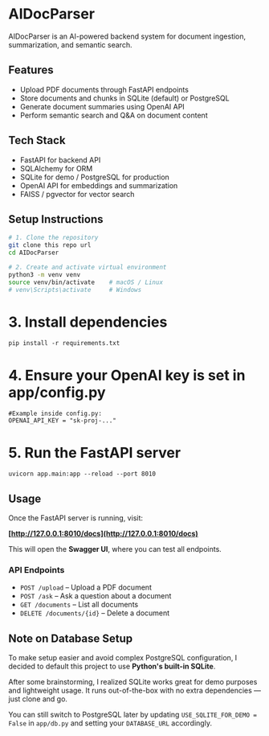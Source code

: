 # AIDocParser

AIDocParser is an AI-powered backend system for document ingestion, summarization, and semantic search.

## Features
- Upload PDF documents through FastAPI endpoints
- Store documents and chunks in SQLite (default) or PostgreSQL
- Generate document summaries using OpenAI API
- Perform semantic search and Q&A on document content

## Tech Stack
- FastAPI for backend API
- SQLAlchemy for ORM
- SQLite for demo / PostgreSQL for production
- OpenAI API for embeddings and summarization
- FAISS / pgvector for vector search

## Setup Instructions

```bash
# 1. Clone the repository
git clone this repo url
cd AIDocParser

# 2. Create and activate virtual environment
python3 -m venv venv
source venv/bin/activate    # macOS / Linux
# venv\Scripts\activate     # Windows
```

# 3. Install dependencies
```pip install -r requirements.txt```

# 4. Ensure your OpenAI key is set in app/config.py
  ```
  #Example inside config.py:
  OPENAI_API_KEY = "sk-proj-..."
  ```

# 5. Run the FastAPI server
```uvicorn app.main:app --reload --port 8010```

## Usage

Once the FastAPI server is running, visit:

**[http://127.0.0.1:8010/docs](http://127.0.0.1:8010/docs)**

This will open the **Swagger UI**, where you can test all endpoints.

### API Endpoints
- `POST /upload` – Upload a PDF document
- `POST /ask` – Ask a question about a document
- `GET /documents` – List all documents
- `DELETE /documents/{id}` – Delete a document

## Note on Database Setup

To make setup easier and avoid complex PostgreSQL configuration, I decided to default this project to use **Python's built-in SQLite**. 

After some brainstorming, I realized SQLite works great for demo purposes and lightweight usage. It runs out-of-the-box with no extra dependencies — just clone and go.

You can still switch to PostgreSQL later by updating `USE_SQLITE_FOR_DEMO = False` in `app/db.py` and setting your `DATABASE_URL` accordingly.

